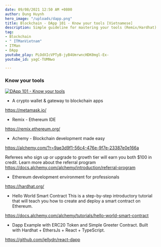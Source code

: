 ```yaml
---
date: 09/08/2021 12:50 AM +0800
author: Dung Huynh
hero_image: "/uploads/dapp.png"
title: Blockchain - DApp 101 - Know your tools [Vietnamese]
description: Simple guideline for mastering your tools (Remix/Hardhat)
tag:
- Blockchain
- " ITManVietnam"
- ITMan
- DApp
youtube_play: PLOdXIcVPTyB-jyB4UmrwncHDK0mgl-Ex-
youtube_id: yagC-TUMNwo

---
```

### Know your tools

[![DApp 101 - Know your tools](https://img.youtube.com/vi/yagC-TUMNwo/0.jpg)](https://www.youtube.com/watch?v=yagC-TUMNwo)

* A crypto wallet & gateway to blockchain apps

https://metamask.io/

* Remix - Ethereum IDE

https://remix.ethereum.org/

* Achemy - Blockchain development made easy

https://alchemy.com/?r=9ae3d9f1-56c4-476e-9f7e-23387e0e166a

Referees who sign up or upgrade to growth tier will earn you both $100 in credit. Learn more about the referral program https://docs.alchemy.com/alchemy/introduction/referral-program

* Ethereum development environment for professionals

https://hardhat.org/

* Hello World Smart Contract
  This is a step-by-step introductory tutorial that will teach you how to create and deploy a smart contract on Ethereum.

https://docs.alchemy.com/alchemy/tutorials/hello-world-smart-contract

* Dapp Example with ERC20 Token and Simple Greeter Contract. Built with Hardhat + EthersJs + React + TypeScript.

https://github.com/jellydn/react-dapp